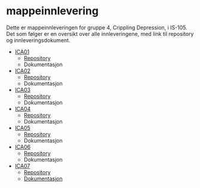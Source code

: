 # mappeinnlevering

Dette er mappeinnleveringen for gruppe 4, Crippling Depression, i IS-105.
Det som følger er en oversikt over alle innleveringene, med link til repository og innleveringsdokument.

* [ICA01](https://github.com/chinatsu/is105-uke04)
  * [Repository](https://github.com/chinatsu/is105-uke04)
  * Dokumentasjon
* [ICA02](https://github.com/chinatsu/is105-ica02)
  * [Repository](https://github.com/chinatsu/is105-ica02)
  * Dokumentasjon
* [ICA03](https://github.com/crippling-depression/is105-ica03)
  * [Repository](https://github.com/crippling-depression/is105-ica03)
  * Dokumentasjon
* [ICA04](https://github.com/crippling-depression/is105-ica04)
  * [Repository](https://github.com/crippling-depression/is105-ica04)
  * Dokumentasjon
* [ICA05](https://github.com/crippling-depression/is105-ica05)
  * [Repository](https://github.com/crippling-depression/is105-ica05)
  * Dokumentasjon
* [ICA06](https://github.com/crippling-depression/is105-ica06)
  * [Repository](https://github.com/crippling-depression/is105-ica06)
  * Dokumentasjon
* [ICA07](https://github.com/crippling-depression/is105-ica07)
  * [Repository](https://github.com/crippling-depression/is105-ica07)
  * [Dokumentasjon](https://github.com/crippling-depression/mappeinnlevering/blob/master/ICA07.md)
